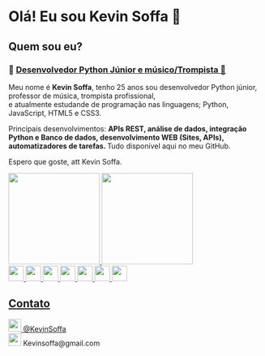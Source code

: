 <h1> Olá! Eu sou Kevin Soffa 👋</h1>

<body>
    <h2>Quem sou eu?</h2>
    <h3> &#x1F40D <ins>Desenvolvedor Python Júnior e músico/Trompista &#x1F4EF </ins>  </h3>
    <p>Meu nome é <strong>Kevin Soffa</strong>, tenho 25 anos sou desenvolvedor Python júnior, professor de música, trompista profissional, <br> e atualmente estudande de           programação nas linguagens; Python, JavaScript, HTML5 e CSS3.</p>       
    <p>Principais desenvolvimentos: <strong>APIs REST, análise de dados, integração Python e Banco de dados, desenvolvimento WEB (Sites, APIs), automatizadores de tarefas.             </strong> Tudo disponível aqui no meu GitHub. </p>
    <p>Espero que goste, att Kevin Soffa. </p> 
  </body>
    
<div>
  <a href="https://github.com/KevinSoffa">
  <img height="180em" src="https://github-readme-stats.vercel.app/api?username=KevinSoffa&show_icons=true&theme=dark&include_all_commits=true&count_private=true"/>
  <img height="180em" src="https://github-readme-stats.vercel.app/api/top-langs/?username=KevinSoffa&layout=compact&langs_count=7&theme=dark"/><br>
  <img height="30em" src="https://img.shields.io/badge/Python-14354C?style=for-the-badge&logo=python&logoColor=white"/>
  <img height="30em" src="https://img.shields.io/badge/JavaScript-F7DF1E?style=for-the-badge&logo=javascript&logoColor=black"/>
  <img height="30em" src="https://img.shields.io/badge/HTML5-E34F26?style=for-the-badge&logo=html5&logoColor=white"/>
  <img height="30em" src="https://img.shields.io/badge/CSS3-1572B6?style=for-the-badge&logo=css3&logoColor=white"/>
  <img height="30em" src="https://img.shields.io/badge/MySQL-00000F?style=for-the-badge&logo=mysql&logoColor=white"/>
  <img height="30em" src="https://img.shields.io/badge/Flask-000000?style=for-the-badge&logo=flask&logoColor=white"/>
  <img height="30em" src="https://img.shields.io/badge/Django-092E20?style=for-the-badge&logo=django&logoColor=white"/>
</div>
  
<div>
  <h2>Contato</h2>
  <a href="https://www.instagram.com/kevinsoffa/" target="_blank" rel="external">
  <img height="25em" src="https://img.shields.io/badge/Instagram-E4405F?style=for-the-badge&logo=instagram&logoColor=white"/>
  @KevinSoffa<br></a>
  <img height="25em" src="https://img.shields.io/badge/Gmail-D14836?style=for-the-badge&logo=gmail&logoColor=white"/>
  Kevinsoffa@gmail.com 
</div>
 

